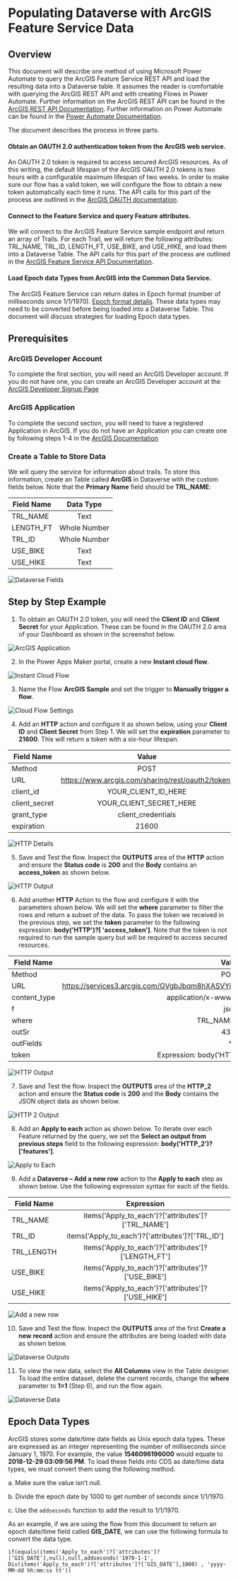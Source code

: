 # Populating Dataverse with ArcGIS Feature Service Data

## Overview

This document will describe one method of using Microsoft Power Automate to query the ArcGIS Feature Service REST API and load the resulting data into a Dataverse table.  It assumes the reader is comfortable with querying the ArcGIS REST API and with creating Flows in Power Automate.  Further information on the ArcGIS REST API can be found in the [ArcGIS REST API Documentation](https://developers.arcgis.com/rest/).  Further information on Power Automate can be found in the [Power Automate Documentation](https://docs.microsoft.com/en-us/power-automate/).

The document describes the process in three parts.
#### Obtain an OAUTH 2.0 authentication token from the ArcGIS web service.  
An OAUTH 2.0 token is required to access secured ArcGIS resources.  As of this writing, the default lifespan of the ArcGIS OAUTH 2.0 tokens is two hours with a configurable maximum lifespan of two weeks.  In order to make sure our flow has a valid token, we will configure the flow to obtain a new token automatically each time it runs.  The API calls for this part of the process are outlined in the [ArcGIS OAUTH documentation](https://developers.arcgis.com/documentation/mapping-apis-and-services/security/oauth-2.0/).

#### Connect to the Feature Service and query Feature attributes.  
We will connect to the ArcGIS Feature Service sample endpoint and return an array of Trails.  For each Trail, we will return the following attributes:  TRL_NAME, TRL_ID, LENGTH_FT, USE_BIKE, and USE_HIKE, and load them into a Dataverse Table.  The API calls for this part of the process are outlined in the [ArcGIS Feature Service API Documentation](https://developers.arcgis.com/rest/services-reference/enterprise/query-feature-service-.htm).

#### Load Epoch data Types from ArcGIS into the Common Data Service.
The ArcGIS Feature Service can return dates in Epoch format (number of milliseconds since 1/1/1970).  [Epoch format details](https://en.wikipedia.org/wiki/Unix_time).  These data types may need to be converted before being loaded into a Dataverse Table.  This document will discuss strategies for loading Epoch data types.

## Prerequisites

### ArcGIS Developer Account
To complete the first section, you will need an ArcGIS Developer account.  If you do not have one, you can create an ArcGIS Developer account at the [ArcGIS Developer Signup Page](https://developers.arcgis.com/sign-up/)

### ArcGIS Application
To complete the second section, you will need to have a registered Application in ArcGIS.  If you do not have an Application you can create one by following steps 1-4 in the [ArcGIS Documentation](https://developers.arcgis.com/documentation/mapping-apis-and-services/security/tutorials/register-your-application/)

### Create a Table to Store Data
We will query the service for information about trails.  To store this information, create an Table called **ArcGIS** in Dataverse with the custom fields below.  Note that the **Primary Name** field should be **TRL_NAME**:

| Field Name | Data Type |
| --------- | :---: |
| TRL_NAME | Text |
| LENGTH_FT | Whole Number |
| TRL_ID | Whole Number |
| USE_BIKE | Text |
| USE_HIKE | Text |

![Dataverse Fields](files/1.png)

## Step by Step Example  

1.	To obtain an OAUTH 2.0 token, you will need the **Client ID** and **Client Secret** for your Application.  These can be found in the OAUTH 2.0 area of your Dashboard as shown in the screenshot below. 

![ArcGIS Application](files/2.png)

2.	In the Power Apps Maker portal, create a new **Instant cloud flow**. 

![Instant Cloud Flow](files/3.png)

3.	Name the Flow **ArcGIS Sample** and set the trigger to **Manually trigger a flow**. 

![Cloud Flow Settings](files/4.png)

4.	Add an **HTTP** action and configure it as shown below, using your **Client ID** and **Client Secret** from Step 1.  We will set the **expiration** parameter to **21600**.  This will return a token with a six-hour lifespan. 

| Field Name | Value |
| --------- | :---: |
| Method | POST |
| URL | https://www.arcgis.com/sharing/rest/oauth2/token/ |
| client_id | YOUR_CLIENT_ID_HERE |
| client_secret | YOUR_CLIENT_SECRET_HERE |
| grant_type | client_credentials |
| expiration | 21600 |

![HTTP Details](files/5.png)

5.	Save and Test the flow.  Inspect the **OUTPUTS** area of the **HTTP** action and ensure the **Status code** is **200** and the **Body** contains an **access_token** as shown below. 

![HTTP Output](files/6.png)

6.	Add another **HTTP** Action to the flow and configure it with the parameters shown below.    We will set the **where** parameter to filter the rows and return a subset of the data.  To pass the token we received in the previous step, we set the **token** parameter to the following expression: **body('HTTP')?[ 'access_token']**. Note that the token is not required to run the sample query but will be required to access secured resources. 

| Field Name | Value |
| --------- | :---: |
| Method | POST |
| URL | https://services3.arcgis.com/GVgbJbqm8hXASVYi/arcgis/rest/services/Trails/FeatureServer/0/query |
| content_type | application/x-www-form-urlencoded |
| f | json |
| where | TRL_NAME like 'a%' |
| outSr | 4326 |
| outFields | * |
| token | Expression: body('HTTP')?[ 'access_token'] |

![HTTP Output](files/7.png)

7.	Save and Test the flow.  Inspect the **OUTPUTS** area of the **HTTP_2** action and ensure the **Status code** is **200** and the **Body** contains the JSON object data as shown below. 

![HTTP 2 Output](files/8.png)

8.	Add an **Apply to each** action as shown below.  To iterate over each Feature returned by the query, we set the **Select an output from previous steps** field to the following expression: **body('HTTP_2')?['features']**. 

![Apply to Each](files/9.png)

9.	Add a **Dataverse – Add a new row** action to the **Apply to each** step as shown below.  Use the following expression syntax for each of the fields.

| Field Name | Expression |
| --------- | :---: |
| TRL_NAME | items('Apply_to_each')?['attributes']?['TRL_NAME']  |
| TRL_ID | items('Apply_to_each')?['attributes']?['TRL_ID']  |
| TRL_LENGTH | items('Apply_to_each')?['attributes']?['LENGTH_FT']  |
| USE_BIKE | items('Apply_to_each')?['attributes']?['USE_BIKE']  |
| USE_HIKE | items('Apply_to_each')?['attributes']?['USE_HIKE']  |

![Add a new row](files/10.png)

10.	Save and Test the flow.  Inspect the **OUTPUTS** area of the first **Create a new record** action and ensure the attributes are being loaded with data as shown below. 

![Dataverse Outputs](files/11.png)

11.	To view the new data, select the **All Columns** view in the Table designer.  To load the entire dataset, delete the current records, change the **where** parameter to **1=1** (Step 6), and run the flow again.

![Dataverse Data](files/12.png)

## Epoch Data Types

ArcGIS stores some date/time date fields as Unix epoch data types.  These are expressed as an integer representing the number of milliseconds since January 1, 1970.  For example, the value **1546096196000** would equate to **2018-12-29 03:09:56 PM**.  To load these fields into CDS as date/time data types, we must convert them using the following method.

a.	Make sure the value isn’t null.

b.	Divide the epoch date by 1000 to get number of seconds since 1/1/1970.

c.	Use the ```addseconds``` function to add the result to 1/1/1970.


As an example, if we are using the flow from this document to return an epoch date/time field called **GIS_DATE**, we can use the following formula to convert the data type.

```
if(equals(items('Apply_to_each')?['attributes']?[‘GIS_DATE’],null),null,addseconds('1970-1-1', Div(items('Apply_to_each')?['attributes']?[‘GIS_DATE’],1000) , 'yyyy-MM-dd hh:mm:ss tt'))
```
